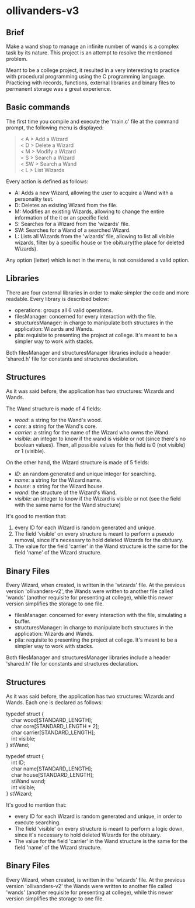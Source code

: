 # ollivanders-v3

## Brief
Make a wand shop to manage an infinite number of wands is a complex task by its nature. This project is an attempt to resolve the mentioned problem.

Meant to be a college project, it resulted in a very interesting to practice with procedural programming using the C programming language. Practicing with records, functions, external libraries and binary files to permanent storage was a great experience.

## Basic commands
The first time you compile and execute the 'main.c' file at the command prompt, the following menu is displayed:

> < A > Add a Wizard\
< D > Delete a Wizard\
< M > Modify a Wizard\
< S > Search a Wizard\
< SW > Search a Wand\
< L > List Wizards

Every action is defined as follows:
* A: Adds a new Wizard, allowing the user to acquire a Wand with a personality test.
* D: Deletes an existing Wizard from the file.
* M: Modifies an existing Wizards, allowing to change the entire information of the it or an specific field.
* S: Searches for a Wizard from the 'wizards' file.
* SW: Searches for a Wand of a searched Wizard.
* L: Lists all Wizards from the 'wizards' file, allowing to list all visible wizards, filter by a specific house or the obituary(the place for deleted Wizards).

Any option (letter) which is not in the menu, is not considered a valid option.

## Libraries
There are four external libraries in order to make simpler the code and more readable.
Every library is described below:

* operations: groups all 6 valid operations.
* filesManager: concerned for every interaction with the file.
* structuresManager: in charge to manipulate both structures in the application: Wizards and Wands.
* pila: requisite to presenting the project at college. It's meant to be a simpler way to work with stacks.

Both filesManager and structuresManager libraries include a header 'shared.h' file for constants and structures declaration.

## Structures
As it was said before, the application has two structures: Wizards and Wands.

The Wand structure is made of 4 fields:
* *wood*: a string for the Wand's wood.
* *core*: a string for the Wand's core.
* *carrier*: a string for the name of the Wizard who owns the Wand.
* *visible*: an integer to know if the wand is visible or not (since there's no boolean values). Then, all possible values for this field is 0 (not visible) or 1 (visible).

On the other hand, the Wizard structure is made of 5 fields:
* *ID*: an random generated and unique integer for searching.
* *name*: a string for the Wizard name.
* *house*: a string for the Wizard house.
* *wand*: the structure of the Wizard's Wand.
* *visible*: an integer to know if the Wizard is visible or not (see the field with the same name for the Wand structure)

It's good to mention that:
1. every ID for each Wizard is random generated and unique.
2. The field 'visible' on every structure is meant to perform a pseudo removal, since it's necessary to hold deleted Wizards for the obituary.
3. The value for the field 'carrier' in the Wand structure is the same for the field 'name' of the Wizard structure.

## Binary Files
Every Wizard, when created, is written in the 'wizards' file. At the previous version 'ollivanders-v2', the Wands were written to another file called 'wands' (another requisite for presenting at college), while this newer version simplifies the storage to one file.

- filesManager: concerned for every interaction with the file, simulating a buffer.
- structuresManager: in charge to manipulate both structures in the application: Wizards and Wands.
- pila: requisite to presenting the project at college. It's meant to be a simpler way to work with stacks.

Both filesManager and structuresManager libraries include a header 'shared.h' file for constants and structures declaration.

## Structures
As it was said before, the application has two structures: Wizards and Wands. Each one is declared as follows:

typedef struct {\
&emsp;char wood[STANDARD_LENGTH];\
&emsp;char core[STANDARD_LENGTH * 2];\
&emsp;char carrier[STANDARD_LENGTH];\
&emsp;int visible;\
} stWand;

typedef struct {\
&emsp;int ID;\
&emsp;char name[STANDARD_LENGTH];\
&emsp;char house[STANDARD_LENGTH];\
&emsp;stWand wand;\
&emsp;int visible;\
} stWizard;

It's good to mention that:
- every ID for each Wizard is random generated and unique, in order to execute searching.
- The field 'visible' on every structure is meant to perform a logic down, since it's necessary to hold deleted Wizards for the obituary.
- The value for the field 'carrier' in the Wand structure is the same for the field 'name' of the Wizard structure.

## Binary Files
Every Wizard, when created, is written in the 'wizards' file. At the previous version 'ollivanders-v2' the Wands were written to another file called 'wands' (another requisite for presenting at college), while this newer version simplifies the storage to one file.


